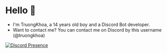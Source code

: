 # Hello 👋
- I'm TruongKhoa, a 14 years old boy and a Discord Bot developer.
- Want to contact me? You can contact me on Discord by this username (@truongkhoa)

[![Discord Presence](https://lanyard.cnrad.dev/api/1021023635814760458)](https://discord.com/users/1021023635814760458)
